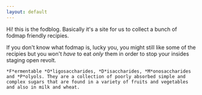 ```yaml
---
layout: default
---
```


<div class="lead pretty-links">
  Hi! this is the fodblog. Basically it's a site for us to collect a bunch of fodmap friendly recipies.

  If you don't know what fodmap is, lucky you, you might still like some of the recipies but you won't *have* to eat *only*  them in order to stop your insides staging open revolt. 
  
    *F*ermentable *O*ligosaccharides, *D*isaccharides, *M*onosaccharides and *P*olyols. They are a collection of poorly absorbed simple and complex sugars that are found in a variety of fruits and vegetables and also in milk and wheat.  

</div>
